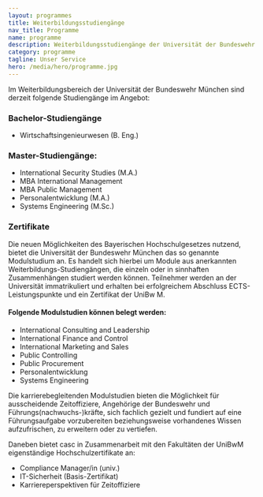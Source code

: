 ```yaml
---
layout: programmes
title: Weiterbildungsstudiengänge
nav_title: Programme
name: programme
description: Weiterbildungsstudiengänge der Universität der Bundeswehr München
category: programme
tagline: Unser Service
hero: /media/hero/programme.jpg
---
```


Im Weiterbildungsbereich der Universität der Bundeswehr München sind derzeit folgende Studiengänge im Angebot:

### Bachelor-Studiengänge

- Wirtschaftsingenieurwesen (B. Eng.)

### Master-Studiengänge:

- International Security Studies (M.A.)
- MBA International Management
- MBA Public Management
- Personalentwicklung (M.A.)
- Systems Engineering (M.Sc.)

### Zertifikate

Die neuen Möglichkeiten des Bayerischen Hochschulgesetzes nutzend, bietet die Universität der Bundeswehr München das so genannte Modulstudium an. Es handelt sich hierbei um Module aus anerkannten Weiterbildungs-Studiengängen, die einzeln oder in sinnhaften Zusammenhängen studiert werden können. Teilnehmer werden an der Universität immatrikuliert und erhalten bei erfolgreichem Abschluss ECTS-Leistungspunkte und ein Zertifikat der UniBw M.

####  Folgende Modulstudien können belegt werden:

- International Consulting and Leadership
- International Finance and Control
- International Marketing and Sales
- Public Controlling
- Public Procurement
- Personalentwicklung
- Systems Engineering

Die karrierebegleitenden Modulstudien bieten die Möglichkeit für ausscheidende Zeitoffiziere, Angehörige der Bundeswehr und Führungs(nachwuchs-)kräfte, sich fachlich gezielt und fundiert auf eine Führungsaufgabe vorzubereiten beziehungsweise vorhandenes Wissen aufzufrischen, zu erweitern oder zu vertiefen.

Daneben bietet casc in Zusammenarbeit mit den Fakultäten der UniBwM eigenständige Hochschulzertifikate an:

- Compliance Manager/in (univ.)
- IT-Sicherheit (Basis-Zertifikat)
- Karriereperspektiven für Zeitoffiziere
